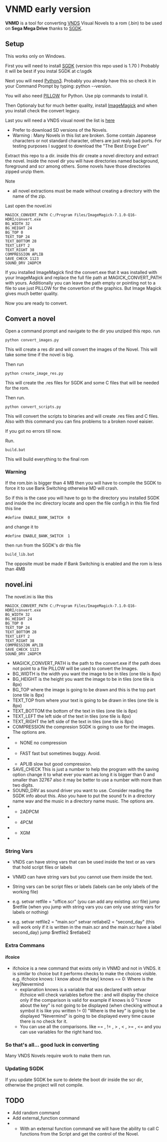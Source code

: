 # VNMD early version

**VNMD** is a tool for converting [VNDS](https://github.com/BASLQC/vnds) Visual Novels to a rom (.bin) to be used on **Sega Mega Drive** thanks to [SGDK](https://github.com/Stephane-D/SGDK).


 
## Setup

This works only on Windows.

First you will need to install [SGDK](https://github.com/Stephane-D/SGDK/releases/tag/v1.70) (version this repo used is 1.70 ) Probably it will be best if you instal SGDK at c:\sgdk

Next you will need [Python3](https://www.python.org/downloads/). Probably you already have this so check it in your Command Prompt by typing: python --version.

You will also need [PILLOW](https://pillow.readthedocs.io/en/stable/installation.html) for Python. Use pip commands to install it.

Then Optionaly but for much better quality, install [ImageMagick](https://imagemagick.org/script/download.php) and when you install check the convert legacy.

Last you will need a VNDS visual novel the list is [here](https://github.com/BASLQC/vnds/wiki/List-of-VNDS-Visual-Novels)
* Prefer to download SD versions of the Novels.
* Warning : Many Novels in this list are broken. Some contain Japanese characters or not standard character, others are just realy bad ports. For testing purposes I suggest to download the "The Best Eroge Ever"


Extract this repo to a dir. inside this dir create a novel directory and extract the novel.
Inside the novel dir you will have directories named background, foreground and scr among others.
Some novels have those directories zipped unzip them.

Note
* all novel extractions must be made without creating a directory with the name of the zip.

Last open the novel.ini
````
MAGICK_CONVERT_PATH C:/Program Files/ImageMagick-7.1.0-Q16-HDRI/convert.exe
BG_WIDTH 32
BG_HEIGHT 24
BG_TOP 0
TEXT_TOP 24
TEXT_BOTTOM 28
TEXT_LEFT 2
TEXT_RIGHT 38
COMPRESSION APLIB
SAVE_CHECK 1123
SOUND_DRV 2ADPCM
````
If you installed ImageMagick find the convert.exe that it was installed with your ImageMagick and replace the full file path at MAGICK_CONVERT_PATH with yours. Additionally you can leave the path empty or pointing not to a file to use just PILLOW for the convertion of the graphics. But Image Magick gives much better quality.

Now you are ready to convert.

## Convert a novel
Open a command prompt and navigate to the dir you unziped this repo.
run
````
python convert_images.py
````
This will create a res dir and will convert the images of the Novel.
This will take some time if the novel is big.

Then run
````
python create_image_res.py
````
This will create the .res files for SGDK and some C files that will be needed for the rom.

Then run.
````
python convert_scripts.py
````
This will convert the scripts to binaries and will create .res files and C files.
Also with this command you can fins problems to a broken novel eaisier.

If you got no errors till now.

Run.
````
build.bat
````
This will build everything to the final rom


### Warning 
If the rom.bin is bigger than 4 MB then you will have to compile the SGDK to force it to use Bank Switching otherwise MD will crash.
 
So if this is the case you will have to go to the directory you installed SGDK and inside the inc directory locate and open the file config.h
in this file find this line
````
#define ENABLE_BANK_SWITCH  0
````
and change it to
````
#define ENABLE_BANK_SWITCH  1
````
then run from the SGDK's dir this file
````
build_lib.bat
````
The opposite must be made if Bank Switching is enabled and the rom is less than 4MB

## novel.ini
The novel.ini is like this
````
MAGICK_CONVERT_PATH C:/Program Files/ImageMagick-7.1.0-Q16-HDRI/convert.exe
BG_WIDTH 32
BG_HEIGHT 24
BG_TOP 0
TEXT_TOP 24
TEXT_BOTTOM 28
TEXT_LEFT 2
TEXT_RIGHT 38
COMPRESSION APLIB
SAVE_CHECK 1123
SOUND_DRV 2ADPCM
````
* MAGICK_CONVERT_PATH is the path to the convert.exe if the path does not point to a file PILLOW will be used to convert the Images.
* BG_WIDTH is the width you want the image to be in tiles (one tile is 8px)
* BG_HEIGHT is the height you want the image to be in tiles (one tile is 8px)
* BG_TOP where the image is going to be drawn and this is the top part (one tile is 8px)
* TEXT_TOP from where your text is going to be drawn in tiles (one tile is 8px) 
* TEXT_BOTTOM the bottom of the text in tiles (one tile is 8px)
* TEXT_LEFT the left side of the text in tiles (one tile is 8px) 
* TEXT_RIGHT the left side of the text in tiles (one tile is 8px) 
* COMPRESSION the compresion SGDK is going to use for the images. The options are.
* * NONE no compression
* * FAST fast but sometimes buggy. Avoid.
* * APLIB slow but good compression.
* SAVE_CHECK This is just a number to help the program with the saving option change it to what ever you want as long it is bigger than 0 and smaller than 32767 also it may be better to use a number with more than two digits.
* SOUND_DRV as sound driver you want to use. Consider reading the SGDK info about this. Also you have to put the sound fx in a directory name wav and the music in a directory name music. The options are.
* * 2ADPCM
* * 4PCM
* * XGM
* 

### String Vars
* VNDS can have string vars that can be used inside the text or as vars that hold script files or labels
* VNMD can have string vars but you cannot use them inside the text.
* String vars can be script files or labels (labels can be only labels of the working file)

* e.g.
setvar retfile = "office.scr" (you can add any existing .scr file)
jump $retfile  (when you jump with string vars you can only use string vars for labels or nothing)

* e.g.
setvar retfile2 = "main.scr"
setvar retlabel2 = "second_day" (this will work only if it is written in the main.scr and the main.scr have a label second_day)
jump $retfile2 $retlabel2

### Extra Commans
#### ifcoice
* ifchoice is a new command that exists only in VNMD and not in VNDS.
    it is similar to choice but it performs checks to make the choices visible.
    e.g.
    ifchoice knows: I know about the key| knows == 0: Where is the key|Nevermind
    * explanation
        knows is a variable that was declared with setvar
        ifchoice will check variables before the : and will display the choice only if the comparison is valid
        for example if knows is 0
        "I know about the key" is not going to be displayed (when checking without a symbol it is like you written != 0)
        "Where is the key" is going to be displayed
        "Nevermind" is going to be displayed every time cause there is no check for it.
    *  You can use all the comparisons. like == , != , > , < , >= , <= and you can use variables for the right hand too.

    

### So that's all... good luck in converting
Many VNDS Novels require work to make them run.

### Updating SGDK
If you update SGDK be sure to delete the boot dir inside the scr dir, otherwise the project will not compile.


## TODO
* Add random command
* Add external_function command
* * With an external function command we will have the ability to call C functions from the Script and get the control of the Novel.

